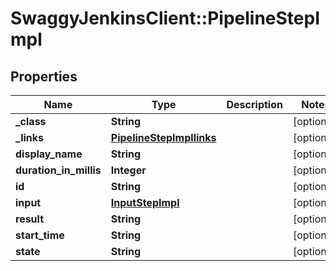 # SwaggyJenkinsClient::PipelineStepImpl

## Properties
Name | Type | Description | Notes
------------ | ------------- | ------------- | -------------
**_class** | **String** |  | [optional] 
**_links** | [**PipelineStepImpllinks**](PipelineStepImpllinks.md) |  | [optional] 
**display_name** | **String** |  | [optional] 
**duration_in_millis** | **Integer** |  | [optional] 
**id** | **String** |  | [optional] 
**input** | [**InputStepImpl**](InputStepImpl.md) |  | [optional] 
**result** | **String** |  | [optional] 
**start_time** | **String** |  | [optional] 
**state** | **String** |  | [optional] 



